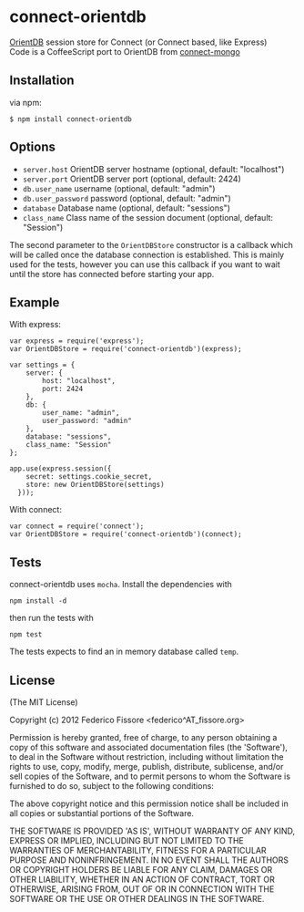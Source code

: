# connect-orientdb

  [OrientDB](https://code.google.com/p/orient/) session store for Connect (or Connect based, like Express)  
  Code is a CoffeeScript port to OrientDB from [connect-mongo](https://github.com/kcbanner/connect-mongo)

## Installation

via npm:

    $ npm install connect-orientdb

## Options

  - `server.host` OrientDB server hostname (optional, default: "localhost")
  - `server.port` OrientDB server port (optional, default: 2424)
  - `db.user_name` username (optional, default: "admin")
  - `db.user_password` password (optional, default: "admin")
  - `database` Database name (optional, default: "sessions")
  - `class_name` Class name of the session document (optional, default: "Session")

The second parameter to the `OrientDBStore` constructor is a callback which will be called once the database connection is established.
This is mainly used for the tests, however you can use this callback if you want to wait until the store has connected before
starting your app.

## Example

With express:

    var express = require('express');
    var OrientDBStore = require('connect-orientdb')(express);

    var settings = {
        server: {
            host: "localhost",
            port: 2424
        },
        db: {
            user_name: "admin",
            user_password: "admin"
        },
        database: "sessions",
        class_name: "Session"
    };

    app.use(express.session({
        secret: settings.cookie_secret,
        store: new OrientDBStore(settings)
      }));

With connect:

    var connect = require('connect');
    var OrientDBStore = require('connect-orientdb')(connect);


## Tests

connect-orientdb uses `mocha`. Install the dependencies with

    npm install -d
    
then run the tests with

    npm test

The tests expects to find an in memory database called `temp`.

## License 

(The MIT License)

Copyright (c) 2012 Federico Fissore &lt;federico^AT_fissore.org&gt;

Permission is hereby granted, free of charge, to any person obtaining
a copy of this software and associated documentation files (the
'Software'), to deal in the Software without restriction, including
without limitation the rights to use, copy, modify, merge, publish,
distribute, sublicense, and/or sell copies of the Software, and to
permit persons to whom the Software is furnished to do so, subject to
the following conditions:

The above copyright notice and this permission notice shall be
included in all copies or substantial portions of the Software.

THE SOFTWARE IS PROVIDED 'AS IS', WITHOUT WARRANTY OF ANY KIND,
EXPRESS OR IMPLIED, INCLUDING BUT NOT LIMITED TO THE WARRANTIES OF
MERCHANTABILITY, FITNESS FOR A PARTICULAR PURPOSE AND NONINFRINGEMENT.
IN NO EVENT SHALL THE AUTHORS OR COPYRIGHT HOLDERS BE LIABLE FOR ANY
CLAIM, DAMAGES OR OTHER LIABILITY, WHETHER IN AN ACTION OF CONTRACT,
TORT OR OTHERWISE, ARISING FROM, OUT OF OR IN CONNECTION WITH THE
SOFTWARE OR THE USE OR OTHER DEALINGS IN THE SOFTWARE.